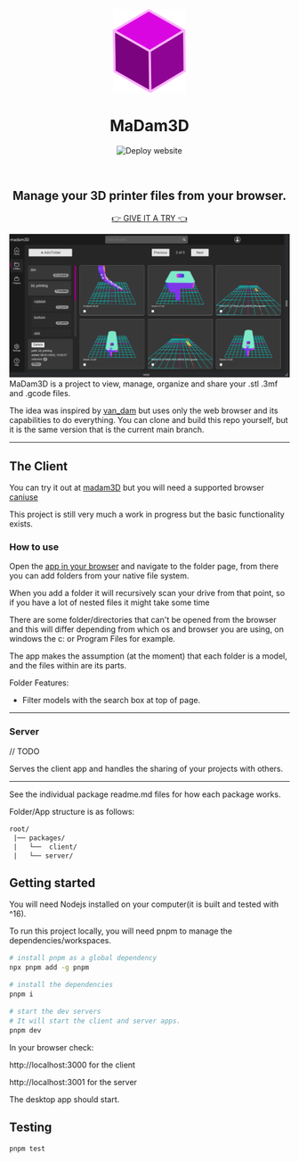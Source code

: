 <div align="center">
<img src='packages/client/public/cube-purple.svg' height=150>

# MaDam3D 

![Deploy website](https://github.com/philstenning/madam3D/actions/workflows/deploy.yml/badge.svg)

<br/>


## Manage your 3D printer files from your browser.

[👉 GIVE IT A TRY 👈](https://philstenning.github.io/madam3D/)

</div>

![screenshot](packages/client/src/images/Screenshot1.png)
MaDam3D is a project to view, manage, organize and share your .stl .3mf and .gcode files. 

The idea was inspired by [van_dam](https://github.com/Floppy/van_dam) but uses only
the web browser and its capabilities to do everything. You can clone and build this repo yourself, but it is the same version that is the current main branch.

___
## The Client

You can try it out at [madam3D](https://philstenning.github.io/madam3D/) but you will need a supported browser [caniuse](https://caniuse.com/?search=File%20System%20Access%20API)

This project is still very much a work in progress but the basic functionality exists.

### __How to use__

Open the [app in your browser](https://philstenning.github.io/madam3D/) and navigate to the folder page, from there you can add folders from your native file system. 

When you add a folder it will recursively scan your drive from that point, so if you have a lot of nested files it might take some time

There are some folder/directories that can't be opened from the browser and this will differ depending from which os and browser you are using, on windows the c: or Program Files for example.

The app makes the assumption (at the moment) that each folder is a model, and the files within are its parts. 

Folder Features:
- Filter models with the search box at top of page. 
<!-- - TODO:  Select the file types that you want to show/hide - toggle the filter button  -->

___

### Server
// TODO

Serves the client app and handles the sharing of your projects with others.


____

See the individual package readme.md files for how each package works. 

Folder/App structure is as follows: 
```
root/
 |── packages/
 |   └──  client/
 |   └── server/
```

## Getting started

You will need Nodejs installed on your computer(it is built and 
tested with ^16).  

To run this project locally, you will need pnpm to manage the dependencies/workspaces.

```sh
# install pnpm as a global dependency
npx pnpm add -g pnpm
```


```sh
# install the dependencies
pnpm i
```

<!-- Now you can run the development servers: -->

```sh
# start the dev servers
# It will start the client and server apps.
pnpm dev
```
In your browser check:

 http://localhost:3000 for the client

 http://localhost:3001 for the server

 The desktop app should start.

## Testing

```
pnpm test
```